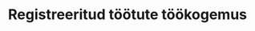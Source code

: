 ---
title: Registreeritud töötute töökogemus
title_en: Work experience of registered unemployed
notes: "Registreeritud töötute viimase töökogemuse statistika. \r\n\r\nNB! Andmeid töölaual uuendatakse igal esmaspäeval ja näidatakse lõppenud nädala pühapäevase seisuga."
notes_en: "Statistics on the last work experience of the registered unemployed.\r\n\r\nNB! The data on the desktop is updated every Monday and is displayed as of Sunday of the past week."
category: 
  - Elanikkond ja ühiskond
category_en: 
  - Population and Society
resources:
  - name: Registreeritud töötute töökogemus
    url: 'https://www.tootukassa.ee/content/tootukassast/registreeritud-tootute-tookogemus'
    format: html
    interactive: 'TRUE'
license: 'https://creativecommons.org/licenses/by-sa/3.0/ee/legalcode'
update_freq: 'http://purl.org/linked-data/sdmx/2009/code#freq-W'
organization: Eesti Töötukassa
maintainer_name: Eesti Töötukassa
maintainer_email: github@tootukassa.ee
maintainer_phone: 614 7386
date_issued: '31/08/2020'
date_modified: 2020/12/22
---